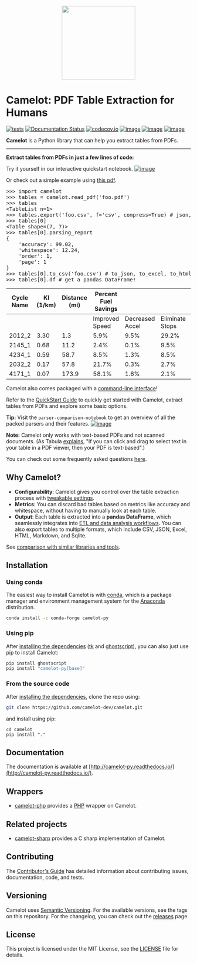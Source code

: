 <p align="center">
  <img src="https://raw.githubusercontent.com/camelot-dev/camelot/master/docs/_static/camelot.png" width="200">
</p>

# Camelot: PDF Table Extraction for Humans

[![tests](https://github.com/camelot-dev/camelot/actions/workflows/tests.yml/badge.svg)](https://github.com/camelot-dev/camelot/actions/workflows/tests.yml) [![Documentation Status](https://readthedocs.org/projects/camelot-py/badge/?version=master)](https://camelot-py.readthedocs.io/en/master/)
[![codecov.io](https://codecov.io/github/camelot-dev/camelot/badge.svg?branch=master&service=github)](https://codecov.io/github/camelot-dev/camelot?branch=master)
[![image](https://img.shields.io/pypi/v/camelot-py.svg)](https://pypi.org/project/camelot-py/) [![image](https://img.shields.io/pypi/l/camelot-py.svg)](https://pypi.org/project/camelot-py/) [![image](https://img.shields.io/pypi/pyversions/camelot-py.svg)](https://pypi.org/project/camelot-py/)

**Camelot** is a Python library that can help you extract tables from PDFs.

---

**Extract tables from PDFs in just a few lines of code:**

Try it yourself in our interactive quickstart notebook. [![image](https://colab.research.google.com/assets/colab-badge.svg)](https://colab.research.google.com/github/camelot-dev/camelot/blob/master/examples/camelot-quickstart-notebook.ipynb)

Or check out a simple example using [this pdf](https://github.com/camelot-dev/camelot/blob/main/docs/_static/pdf/foo.pdf).

<pre>
>>> import camelot
>>> tables = camelot.read_pdf('foo.pdf')
>>> tables
&lt;TableList n=1&gt;
>>> tables.export('foo.csv', f='csv', compress=True) # json, excel, html, markdown, sqlite
>>> tables[0]
&lt;Table shape=(7, 7)&gt;
>>> tables[0].parsing_report
{
    'accuracy': 99.02,
    'whitespace': 12.24,
    'order': 1,
    'page': 1
}
>>> tables[0].to_csv('foo.csv') # to_json, to_excel, to_html, to_markdown, to_sqlite
>>> tables[0].df # get a pandas DataFrame!
</pre>

| Cycle Name | KI (1/km) | Distance (mi) | Percent Fuel Savings |                 |                 |                |
| ---------- | --------- | ------------- | -------------------- | --------------- | --------------- | -------------- |
|            |           |               | Improved Speed       | Decreased Accel | Eliminate Stops | Decreased Idle |
| 2012_2     | 3.30      | 1.3           | 5.9%                 | 9.5%            | 29.2%           | 17.4%          |
| 2145_1     | 0.68      | 11.2          | 2.4%                 | 0.1%            | 9.5%            | 2.7%           |
| 4234_1     | 0.59      | 58.7          | 8.5%                 | 1.3%            | 8.5%            | 3.3%           |
| 2032_2     | 0.17      | 57.8          | 21.7%                | 0.3%            | 2.7%            | 1.2%           |
| 4171_1     | 0.07      | 173.9         | 58.1%                | 1.6%            | 2.1%            | 0.5%           |

Camelot also comes packaged with a [command-line interface](https://camelot-py.readthedocs.io/en/latest/user/cli.html)!

Refer to the [QuickStart Guide](https://github.com/camelot-dev/camelot/blob/main/docs/user/quickstart.rst#quickstart) to quickly get started with Camelot, extract tables from PDFs and explore some basic options.

**Tip:** Visit the `parser-comparison-notebook` to get an overview of all the packed parsers and their features. [![image](https://colab.research.google.com/assets/colab-badge.svg)](https://colab.research.google.com/github/camelot-dev/camelot/blob/master/examples/parser-comparison-notebook.ipynb)

**Note:** Camelot only works with text-based PDFs and not scanned documents. (As Tabula [explains](https://github.com/tabulapdf/tabula#why-tabula), "If you can click and drag to select text in your table in a PDF viewer, then your PDF is text-based".)

You can check out some frequently asked questions [here](https://camelot-py.readthedocs.io/en/latest/user/faq.html).

## Why Camelot?

- **Configurability**: Camelot gives you control over the table extraction process with [tweakable settings](https://camelot-py.readthedocs.io/en/latest/user/advanced.html).
- **Metrics**: You can discard bad tables based on metrics like accuracy and whitespace, without having to manually look at each table.
- **Output**: Each table is extracted into a **pandas DataFrame**, which seamlessly integrates into [ETL and data analysis workflows](https://gist.github.com/vinayak-mehta/e5949f7c2410a0e12f25d3682dc9e873). You can also export tables to multiple formats, which include CSV, JSON, Excel, HTML, Markdown, and Sqlite.

See [comparison with similar libraries and tools](https://github.com/camelot-dev/camelot/wiki/Comparison-with-other-PDF-Table-Extraction-libraries-and-tools).

## Installation

### Using conda

The easiest way to install Camelot is with [conda](https://conda.io/docs/), which is a package manager and environment management system for the [Anaconda](http://docs.continuum.io/anaconda/) distribution.

```bash
conda install -c conda-forge camelot-py
```

### Using pip

After [installing the dependencies](https://camelot-py.readthedocs.io/en/latest/user/install-deps.html) ([tk](https://packages.ubuntu.com/bionic/python/python-tk) and [ghostscript](https://www.ghostscript.com/)), you can also just use pip to install Camelot:

```bash
pip install ghostscript
pip install "camelot-py[base]"
```

### From the source code

After [installing the dependencies](https://camelot-py.readthedocs.io/en/latest/user/install.html#using-pip), clone the repo using:

```bash
git clone https://github.com/camelot-dev/camelot.git
```

and install using pip:

```
cd camelot
pip install "."
```

## Documentation

The documentation is available at [http://camelot-py.readthedocs.io/](http://camelot-py.readthedocs.io/).

## Wrappers

- [camelot-php](https://github.com/randomstate/camelot-php) provides a [PHP](https://www.php.net/) wrapper on Camelot.

## Related projects

- [camelot-sharp](https://github.com/BobLd/camelot-sharp) provides a C sharp implementation of Camelot.

## Contributing

The [Contributor's Guide](https://camelot-py.readthedocs.io/en/latest/dev/contributing.html) has detailed information about contributing issues, documentation, code, and tests.

## Versioning

Camelot uses [Semantic Versioning](https://semver.org/). For the available versions, see the tags on this repository. For the changelog, you can check out the [releases](https://github.com/camelot-dev/camelot/releases) page.

## License

This project is licensed under the MIT License, see the [LICENSE](https://github.com/camelot-dev/camelot/blob/main/LICENSE) file for details.
